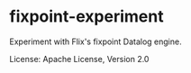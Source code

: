 # fixpoint-experiment

Experiment with Flix's fixpoint Datalog engine.

License: Apache License, Version 2.0

